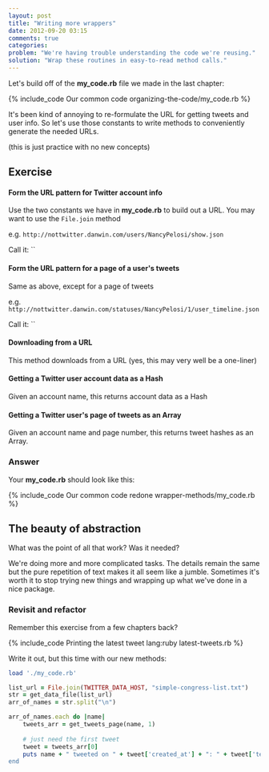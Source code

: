 ```yaml
---
layout: post
title: "Writing more wrappers"
date: 2012-09-20 03:15
comments: true
categories: 
problem: "We're having trouble understanding the code we're reusing."
solution: "Wrap these routines in easy-to-read method calls."
---
```


Let's build off of the **my_code.rb** file we made in the last chapter:

{% include_code Our common code organizing-the-code/my_code.rb %}


It's been kind of annoying to re-formulate the URL for getting tweets and user info. So let's use those constants to write methods to conveniently generate the needed URLs.

(this is just practice with no new concepts)

## Exercise

#### Form the URL pattern for Twitter account info

Use the two constants we have in **my_code.rb** to build out a URL. You may want to use the `File.join` method

e.g. `http://nottwitter.danwin.com/users/NancyPelosi/show.json`

Call it: ``

#### Form the URL pattern for a page of a user's tweets 

Same as above, except for a page of tweets

e.g. `http://nottwitter.danwin.com/statuses/NancyPelosi/1/user_timeline.json`

Call it: ``

#### Downloading from a URL

This method downloads from a URL (yes, this may very well be a one-liner)

#### Getting a Twitter user account data as a Hash

Given an account name, this returns account data as a Hash


#### Getting a Twitter user's page of tweets as an Array 

Given an account name and page number, this returns tweet hashes as an Array.



### Answer

Your **my_code.rb** should look like this:

{% include_code Our common code redone wrapper-methods/my_code.rb %}


## The beauty of abstraction

What was the point of all that work? Was it needed?

We're doing more and more complicated tasks. The details remain the same but the pure repetition of text makes it all seem like a jumble. Sometimes it's worth it to stop trying new things and wrapping up what we've done in a nice package.

### Revisit and refactor

Remember this exercise from a few chapters back?

{% include_code Printing the latest tweet lang:ruby latest-tweets.rb %}

Write it out, but this time with our new methods:

``` ruby
load './my_code.rb'

list_url = File.join(TWITTER_DATA_HOST, "simple-congress-list.txt")
str = get_data_file(list_url)
arr_of_names = str.split("\n")

arr_of_names.each do |name|
	tweets_arr = get_tweets_page(name, 1) 	
	
	# just need the first tweet
	tweet = tweets_arr[0]
	puts name + " tweeted on " + tweet['created_at'] + ": " + tweet['text]	
end

```


